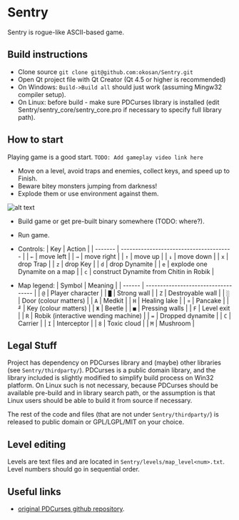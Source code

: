 # Sentry

Sentry is rogue-like ASCII-based game.

## Build instructions
* Clone source ```git clone git@github.com:okosan/Sentry.git```
* Open Qt project file with Qt Creator (Qt 4.5 or higher is recommended)
* On Windows: ```Build->Build all``` should just work (assuming Mingw32 compiler setup).
* On Linux: before build - make sure PDCurses library is installed (edit Sentry/sentry_core/sentry_core.pro if necessary to specify full library path). 

## How to start
Playing game is a good start. 
```TODO: Add gameplay video link here```

* Move on a level, avoid traps and enemies, collect keys, and speed up to Finish.
* Beware bitey monsters jumping from darkness! 
* Explode them or use environment against them.

![alt text](doc/screen_example.png)

* Build game or get pre-built binary somewhere (TODO: where?).
* Run game.

* Controls:
| Key     | Action                                  | 
| ------- | --------------------------------------- |
| ```←``` | move left                               |
| ```→``` | move right                              |
| ```↑``` | move up                                 |
| ```↓``` | move down                               |
| ```x``` | drop Trap                               |
| ```z``` | drop Key                                |
| ```d``` | drop Dynamite                           |
| ```e``` | explode one Dynamite on a map           |
| ```c``` | construct Dynamite from Chitin in Robik |
* Map legend:
| Symbol | Meaning                             | 
| ------ | ----------------------------------- |
| `@`    | Player character                    |
| `█`    | Strong wall                         |
| `Z`    | Destroyable wall                    |
| `░`    | Door (colour matters)               |
| `A`    | Medkit                              |
| `H`    | Healing lake                        |
| `¤`    | Pancake                             | 
| `╜`    | Key (colour matters)                |
| `Ж`    | Beetle                              |
| `■`    | Pressing walls                      |
| `F`    | Level exit                          |
| `R`    | Robik (interactive wending machine) |
| `=`    | Dropped dynamite                    |
| `C`    | Carrier                             |
| `I`    | Interceptor                         |
| `8`    | Toxic cloud                         |
| `M`    | Mushroom                            |

## Legal Stuff
Project has dependency on PDCurses library and (maybe) other libraries (see ```Sentry/thirdparty/```).
PDCurses is a public domain library, and the library included is slightly modified to simplify build process on Win32 platform. On Linux such is not necessary, because PDCurses should be available pre-build and in library search path, or the assumption is that Linux users should be able to build it from source if necessary.

The rest of the code and files (that are not under ```Sentry/thirdparty/```) is released to public domain or GPL/LGPL/MIT on your choice.

## Level editing
Levels are text files and are located in ```Sentry/levels/map_level<num>.txt```. Level numbers should go in sequential order.

## Useful links
* [original PDCurses github repository](https://github.com/wmcbrine/PDCurses/tree/master/pdcurses).



